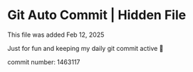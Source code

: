 # Git Auto Commit | Hidden File

This file was added Feb 12, 2025

Just for fun and keeping my daily git commit active 🤪

commit number: 1463117
